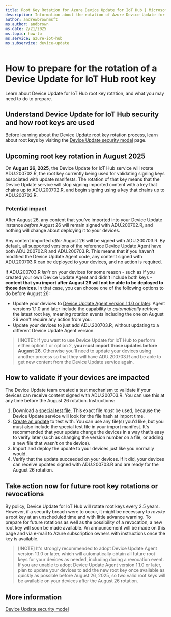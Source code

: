 ```yaml
---
title: Root Key Rotation for Azure Device Update for IoT Hub | Microsoft Docs
description: Information about the rotation of Azure Device Update for IoT Hub root keys.
author: andrewbrownmsft
ms.author: andbrown
ms.date: 2/21/2025
ms.topic: how-to
ms.service: azure-iot-hub
ms.subservice: device-update
---
```


# How to prepare for the rotation of a Device Update for IoT Hub root key

Learn about Device Update for IoT Hub root key rotation, and what you may need to do to prepare.

## Understand Device Update for IoT Hub security and how root keys are used

Before learning about the Device Update root key rotation process, learn about root keys by visiting the [Device Update security model](device-update-security.md) page.

## Upcoming root key rotation in August 2025

On **August 26, 2025**, the Device Update for IoT Hub service will rotate ADU.200702.R, the root key currently being used for validating signing keys associated with update manifests. The rotation of that key means that the Device Update service will stop signing imported content with a key that chains up to ADU.200702.R, and begin signing using a key that chains up to ADU.200703.R.

### Potential impact

After August 26, any content that you've imported into your Device Update instance _before_ August 26 will remain signed with ADU.200702.R, and nothing will change about deploying it to your devices.

Any content imported _after_ August 26 will be signed with ADU.200703.R. By default, all supported versions of the reference Device Update Agent have both ADU.200702.R and ADU.200703.R. This means that if you haven't modified the Device Update Agent code, any content signed with ADU.200703.R can be deployed to your devices, and no action is required.

If ADU.200703.R _isn't_ on your devices for some reason - such as if you created your own Device Update Agent and didn't include both keys - **content that you import after August 26 will not be able to be deployed to those devices**. In that case, you can choose one of the following options to do before August 26:
- Update your devices to [Device Update Agent version 1.1.0 or later](https://github.com/Azure/iot-hub-device-update/releases/tag/1.1.0). Agent versions 1.1.0 and later include the capability to _automatically_ retrieve the latest root key, meaning rotation events including the one on August 26 won't require any action from you.
- Update your devices to just add ADU.200703.R, without updating to a different Device Update Agent version.

>[!NOTE]: If you want to use Device Update for IoT Hub to perform either option 1 or option 2, **you must import those updates before August 26**. Otherwise you'll need to update your devices using another process so that they will have ADU.200703.R and be able to get new content from the Device Update service again.

## How to validate if your devices are impacted

The Device Update team created a test mechanism to validate if your devices can receive content signed with ADU.200703.R. You can use this at any time before the August 26 rotation. Instructions:
1. Download a [special test file](https://a.b.nlu.dl.adu.microsoft.com/swedencentral/testfiles/root-key-test-update.txt). This exact file _must_ be used, because the Device Update service will look for the file hash at import time.
2. [Create an update](create-update.md) to test with. You can use any file(s) you'd like, but you must also include the special test file in your import manifest. It's recommended that your update change the devices in a way that's easy to verify later (such as changing the version number on a file, or adding a new file that wasn't on the device).
3. Import and deploy the update to your devices just like you normally would.
4. Verify that the update succeeded on your devices. If it did, your devices can receive updates signed with ADU.200703.R and are ready for the August 26 rotation.

## Take action now for future root key rotations or revocations

By policy, Device Update for IoT Hub will rotate root keys every 2.5 years. However, if a security breach were to occur, it might be necessary to _revoke_ a root key at an unscheduled time and with little advance warning. To prepare for future rotations as well as the possibility of a revocation, a new root key will soon be made available. An announcement will be made on this page and via e-mail to Azure subscription owners with instructions once the key is available. 

>[!NOTE] It's strongly recommended to adopt Device Update Agent version 1.1.0 or later, which will automatically obtain all future root keys for your devices as needed, including during a revocation event. If you are unable to adopt Device Update Agent version 1.1.0 or later, plan to update your devices to add the new root key once available as quickly as possible before August 26, 2025, so two valid root keys will be available on your devices after the August 26 rotation.

## More information

[Device Update security model](device-update-security.md)